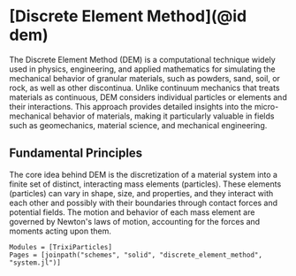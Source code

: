 # [Discrete Element Method](@id dem)
The Discrete Element Method (DEM) is a computational technique widely used in physics, engineering,
and applied mathematics for simulating the mechanical behavior of granular materials, such as powders,
sand, soil, or rock, as well as other discontinua. Unlike continuum mechanics that treats materials as
continuous, DEM considers individual particles or elements and their interactions. This approach provides
detailed insights into the micro-mechanical behavior of materials, making it particularly valuable
in fields such as geomechanics, material science, and mechanical engineering.

## Fundamental Principles
The core idea behind DEM is the discretization of a material system into a finite set of distinct,
interacting mass elements (particles). These elements (particles) can vary in shape, size, and properties, and
they interact with each other and possibly with their boundaries through contact forces and potential fields.
The motion and behavior of each mass element are governed by Newton's laws of motion, accounting for the forces
and moments acting upon them.

```@autodocs
Modules = [TrixiParticles]
Pages = [joinpath("schemes", "solid", "discrete_element_method", "system.jl")]
```
